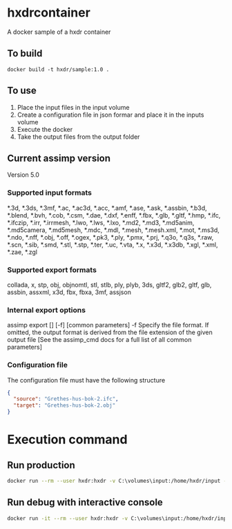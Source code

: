 # hxdrcontainer

A docker sample of a hxdr container

## To build
```
docker build -t hxdr/sample:1.0 .
```

## To use

1) Place the input files in the input volume
2) Create a configuration file in json formar and place it in the inputs volume
2) Execute the docker
3) Take the output files from the output folder


## Current assimp version
Version 5.0

### Supported input formats
*.3d, *.3ds, *.3mf, *.ac, *.ac3d, *.acc, *.amf, *.ase, *.ask, *.assbin, *.b3d, *.blend, *.bvh, *.cob, *.csm, *.dae, *.dxf, *.enff, *.fbx, *.glb, *.gltf, *.hmp, *.ifc, *.ifczip, *.irr, *.irrmesh, *.lwo, *.lws, *.lxo, *.md2, *.md3, *.md5anim, *.md5camera, *.md5mesh, *.mdc, *.mdl, *.mesh, *.mesh.xml, *.mot, *.ms3d, *.ndo, *.nff, *.obj, *.off, *.ogex, *.pk3, *.ply, *.pmx, *.prj, *.q3o, *.q3s, *.raw, *.scn, *.sib, *.smd, *.stl, *.stp, *.ter, *.uc, *.vta, *.x, *.x3d, *.x3db, *.xgl, *.xml, *.zae, *.zgl

### Supported export formats
collada, x, stp, obj, objnomtl, stl, stlb, ply, plyb, 3ds, gltf2, glb2, gltf, glb, assbin, assxml, x3d, fbx, fbxa, 3mf, assjson

### Internal export options
assimp export <model> [<out>] [-f<h>] [common parameters]
         -f<h> Specify the file format. If omitted, the output format is
                derived from the file extension of the given output file
        [See the assimp_cmd docs for a full list of all common parameters]


### Configuration file
The configuration file must have the following structure
```json
{
  "source": "Grethes-hus-bok-2.ifc",
  "target": "Grethes-hus-bok-2.obj"
}
```

# Execution command
## Run production
```sh
docker run --rm --user hxdr:hxdr -v C:\volumes\input:/home/hxdr/input -v C:\volumes\output:/home/hxdr/output -v C:\volumes\logs:/home/hxdr/logs --memory="1g" hxdr/sample:1.0  
```

## Run debug with interactive console
```sh
docker run -it --rm --user hxdr:hxdr -v C:\volumes\input:/home/hxdr/input -v C:\volumes\output:/home/hxdr/output -v C:\volumes\logs:/home/hxdr/logs --memory="1g" hxdr/sample:1.0 /bin/bash 
```